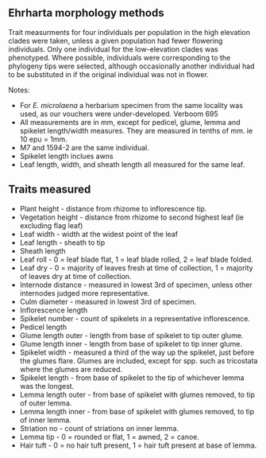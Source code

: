 ## Ehrharta morphology methods

Trait measurments for four individuals per population in the high elevation clades were taken, unless a given population had fewer flowering individuals. Only one individual for the low-elevation clades was phenotyped. Where possible, individuals were corresponding to the phylogeny tips were selected, although occasionally another individual had to be substituted in if the original individual was not in flower.



Notes:

* For _E. microlaena_ a herbarium specimen from the same locality was used, as our vouchers were under-developed. Verboom 695
* All measurements are in mm, except for pedicel, glume, lemma and spikelet length/width measures. They are measured in tenths of mm. ie 10 epu = 1mm. 
* M7 and 1594-2 are the same individual.
* Spikelet length inclues awns
* Leaf length, width, and sheath length all measured for the same leaf.



## Traits measured



- Plant height - distance from rhizome to inflorescence tip.
- Vegetation height - distance from rhizome to second highest leaf (ie excluding flag leaf)
- Leaf width -  width at the widest point of the leaf
- Leaf length - sheath to tip
- Sheath length 
- Leaf roll - 0 = leaf blade flat, 1 = leaf blade rolled, 2 = leaf blade folded.
- Leaf dry - 0 = majority of leaves fresh at time of collection, 1 = majority of leaves dry at time of collection.
- Internode distance - measured in lowest 3rd of specimen, unless other internodes judged more representative.
- Culm diameter - measured in lowest 3rd of specimen.
- Inflorescence length
- Spikelet number - count of spikelets in a representative inflorescence.
- Pedicel length
- Glume length outer - length from base of spikelet to tip outer glume.
- Glume length inner - length from base of spikelet to tip inner glume.
- Spikelet width - measured a third of the way up the spikelet, just before the glumes flare. Glumes are included, except for spp. such as tricostata where the glumes are reduced.
- Spikelet length - from base of spikelet to the tip of whichever lemma was the longest.
- Lemma length outer - from base of spikelet with glumes removed, to tip of outer lemma.
- Lemma length inner - from base of spikelet with glumes removed, to tip of inner lemma.
- Striation no - count of striations on inner lemma.
- Lemma tip - 0 = rounded or flat, 1 = awned, 2 = canoe.
- Hair tuft - 0 = no hair tuft present, 1 = hair tuft present at base of lemma.







